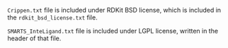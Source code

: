 `Crippen.txt` file is included under RDKit BSD license, which is included
in the `rdkit_bsd_license.txt` file.

`SMARTS_InteLigand.txt` file is included under LGPL license, written in
the header of that file.